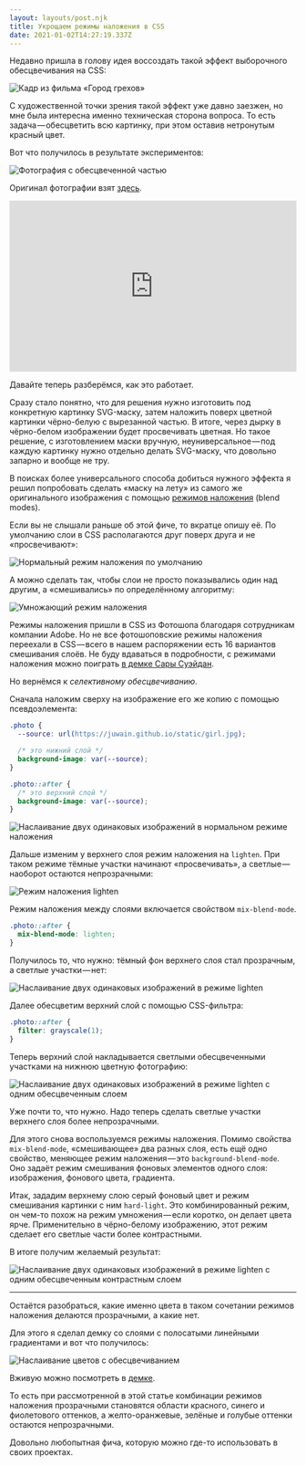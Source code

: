 ```yaml
---
layout: layouts/post.njk
title: Укрощаем режимы наложения в CSS
date: 2021-01-02T14:27:19.337Z
---
```

Недавно пришла в голову идея воссоздать такой эффект выборочного обесцвечивания на CSS:

![Кадр из фильма «Город грехов»](/images/1-yltnfq85-8a4wosrnczuiw.jpg "Кадр из фильма «Город грехов»")

С художественной точки зрения такой эффект уже давно заезжен, но мне была интересна именно техническая сторона вопроса. То есть задача — обесцветить всю картинку, при этом оставив нетронутым красный цвет.

Вот что получилось в результате экспериментов:

![Фотография с обесцвеченной частью](/images/1-kgtmsjaus_0ntg5ekgecbq.png "Фотография с обесцвеченной частью")

Оригинал фотографии взят [здесь](https://unsplash.com/@luiskcortes).

<iframe height="300" style="width: 100%;" scrolling="no" title="Blend modes selective desaturation effect" src="https://codepen.io/juwain/embed/preview/mxLJYj?height=300&theme-id=9939&default-tab=result" frameborder="no" loading="lazy" allowtransparency="true" allowfullscreen="true">
  See the Pen <a href='https://codepen.io/juwain/pen/mxLJYj'>Blend modes selective desaturation effect</a> by juwain
  (<a href='https://codepen.io/juwain'>@juwain</a>) on <a href='https://codepen.io'>CodePen</a>.
</iframe>

Давайте теперь разберёмся, как это работает.

Сразу стало понятно, что для решения нужно изготовить под конкретную картинку SVG-маску, затем наложить поверх цветной картинки чёрно-белую с вырезанной частью. В итоге, через дырку в чёрно-белом изображении будет просвечивать цветная. Но такое решение, с изготовлением маски вручную, неуниверсальное — под каждую картинку нужно отдельно делать SVG-маску, что довольно запарно и вообще не тру.

В поисках более универсального способа добиться нужного эффекта я решил попробовать сделать «маску на лету» из самого же оригинального изображения с помощью [режимов наложения](https://drafts.fxtf.org/compositing-1/#blending) (blend modes).

Если вы не слышали раньше об этой фиче, то вкратце опишу её. По умолчанию слои в CSS располагаются друг поверх друга и не «просвечивают»:

![Нормальный режим наложения по умолчанию](/images/1-fmbrjwkcft2bmbjshsi1ka.png "Нормальный режим наложения по умолчанию")

А можно сделать так, чтобы слои не просто показывались один над другим, а «смешивались» по определённому алгоритму:

![Умножающий режим наложения](/images/1-6na7ll_rcxehlapfxjhg7w.png "Умножающий режим наложения")

Режимы наложения пришли в CSS из Фотошопа благодаря сотрудникам компании Adobe. Но не все фотошоповские режимы наложения переехали в CSS — всего в нашем распоряжении есть 16 вариантов смешивания слоёв. Не буду вдаваться в подробности, с режимами наложения можно поиграть [в демке Сары Суэйдан](http://www.sarasoueidan.com/demos/css-blender/).

Но вернёмся к *селективному обесцвечиванию*.

Сначала наложим сверху на изображение его же копию с помощью псевдоэлемента:

```css
.photo {
  --source: url(https://juwain.github.io/static/girl.jpg);

  /* это нижний слой */
  background-image: var(--source);
}

.photo::after {
  /* это верхний слой */
  background-image: var(--source);
}
```

![Наслаивание двух одинаковых изображений в нормальном режиме наложения](/images/1-2pxarp_l_m9wepezh056qg.gif "Наслаивание двух одинаковых изображений в нормальном режиме наложения")

Дальше изменим у верхнего слоя режим наложения на `lighten`. При таком режиме тёмные участки начинают «просвечивать», а светлые — наоборот остаются непрозрачными:

![Режим наложения lighten](/images/1-1hg5ykh47im7v-4iu2r0w.png "Режим наложения lighten")

Режим наложения между слоями включается свойством `mix-blend-mode`.

```css
.photo::after {
  mix-blend-mode: lighten;
}
```

Получилось то, что нужно: тёмный фон верхнего слоя стал прозрачным, а светлые участки — нет:

![Наслаивание двух одинаковых изображений в режиме lighten](/images/1-l6g6zwl_ibukmfrxoxxawg.gif "Наслаивание двух одинаковых изображений в режиме lighten")

Далее обесцветим верхний слой с помощью CSS-фильтра:

```css
.photo::after {
  filter: grayscale(1);
}
```

Теперь верхний слой накладывается светлыми обесцвеченными участками на нижнюю цветную фотографию:

![Наслаивание двух одинаковых изображений в режиме lighten с одним обесцвеченным слоем](/images/1-1wzrhh7ti55nrnzeyduagg.gif "Наслаивание двух одинаковых изображений в режиме lighten с одним обесцвеченным слоем")

Уже почти то, что нужно. Надо теперь сделать светлые участки верхнего слоя более непрозрачными.

Для этого снова воспользуемся режимы наложения. Помимо свойства `mix-blend-mode`, «смешивающее» два разных слоя, есть ещё одно свойство, меняющее режим наложения — это `background-blend-mode`. Оно задаёт режим смешивания фоновых элементов одного слоя: изображения, фонового цвета, градиента.

Итак, зададим верхнему слою серый фоновый цвет и режим смешивания картинки с ним `hard-light`. Это комбинированный режим, он чем-то похож на режим умножения — если коротко, он делает цвета ярче. Применительно в чёрно-белому изображению, этот режим сделает его светлые части более контрастными.

В итоге получим желаемый результат:

![Наслаивание двух одинаковых изображений в режиме lighten с одним обесцвеченным контрастным слоем](/images/1-xxrllxel6sf2hpijnms2fg.gif "Наслаивание двух одинаковых изображений в режиме lighten с одним обесцвеченным контрастным слоем")

---

Остаётся разобраться, какие именно цвета в таком сочетании режимов наложения делаются прозрачными, а какие нет.

Для этого я сделал демку со слоями с полосатыми линейными градиентами и вот что получилось:

![Наслаивание цветов с обесцвечиванием](/images/1-u-ewvolqzlopqlm6hzzbcw.png "Наслаивание цветов с обесцвечиванием")

Вживую можно посмотреть в [демке](https://codepen.io/juwain/pen/vRjaQb).

То есть при рассмотренной в этой статье комбинации режимов наложения прозрачными становятся области красного, синего и фиолетового оттенков, а желто-оранжевые, зелёные и голубые оттенки остаются непрозрачными.

Довольно любопытная фича, которую можно где-то использовать в своих проектах.